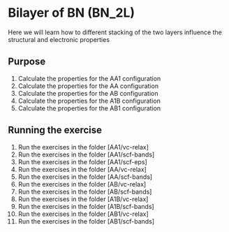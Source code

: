 # Bilayer of BN (BN_2L)
Here we will learn how to different stacking of the two layers influence the structural and electronic properties

## Purpose
  1. Calculate the properties for the AA1 configuration 
  2. Calculate the properties for the AA configuration
  3. Calculate the properties for the AB configuration
  4. Calculate the properties for the A1B configuration
  5. Calculate the properties for the AB1 configuration

## Running the exercise
  1. Run the exercises in the folder [AA1/vc-relax]
  2. Run the exercises in the folder [AA1/scf-bands]
  3. Run the exercises in the folder [AA1/scf-eps]
  4. Run the exercises in the folder [AA/vc-relax]
  5. Run the exercises in the folder [AA/scf-bands]
  6. Run the exercises in the folder [AB/vc-relax]
  7. Run the exercises in the folder [AB/scf-bands]
  8. Run the exercises in the folder [A1B/vc-relax]
  9. Run the exercises in the folder [A1B/scf-bands]
 10. Run the exercises in the folder [AB1/vc-relax]
 11. Run the exercises in the folder [AB1/scf-bands]
#
